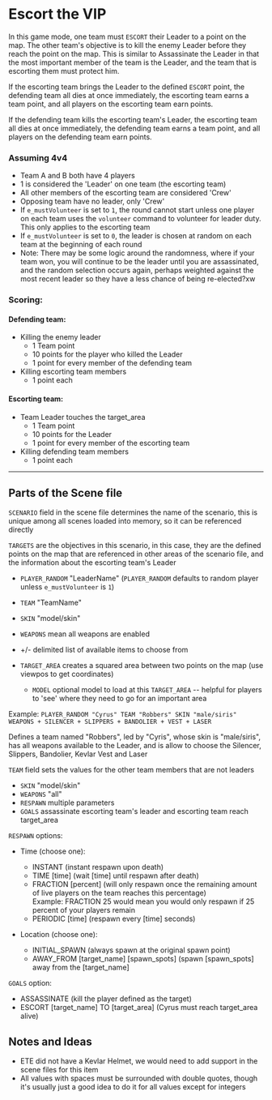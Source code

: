 # Escort the VIP

In this game mode, one team must `ESCORT` their Leader to a point on the map.  The other team's objective is to kill the enemy Leader before they reach the point on the map.  This is similar to Assassinate the Leader in that the most important member of the team is the Leader, and the team that is escorting them must protect him.

If the escorting team brings the Leader to the defined `ESCORT` point, the defending team all dies at once immediately, the escorting team earns a team point, and all players on the escorting team earn points.

If the defending team kills the escorting team's Leader, the escorting team all dies at once immediately, the defending team earns a team point, and all players on the defending team earn points.

### Assuming 4v4

* Team A and B both have 4 players
* 1 is considered the 'Leader' on one team (the escorting team)
* All other members of the escorting team are considered 'Crew'
* Opposing team have no leader, only 'Crew'
* If `e_mustVolunteer` is set to `1`, the round cannot start unless one player on each team uses the `volunteer` command to volunteer for leader duty.  This only applies to the escorting team
* If `e_mustVolunteer` is set to `0`, the leader is chosen at random on each team at the beginning of each round
* Note: There may be some logic around the randomness, where if your team won, you will continue to be the leader until you are assassinated, and the random selection occurs again, perhaps weighted against the most recent leader so they have a less chance of being re-elected?xw

### Scoring:

#### Defending team:
* Killing the enemy leader
    * 1 Team point
    * 10 points for the player who killed the Leader
    * 1 point for every member of the defending team
* Killing escorting team members
    * 1 point each

#### Escorting team:
* Team Leader touches the target_area
    * 1 Team point
    * 10 points for the Leader
    * 1 point for every member of the escorting team
* Killing defending team members
    * 1 point each

---

## Parts of the Scene file

`SCENARIO` field in the scene file determines the name of the scenario, this is unique among all scenes loaded into memory, so it can be referenced directly

`TARGETS` are the objectives in this scenario, in this case, they are the defined points on the map that are referenced in other areas of the scenario file, and the information about the escorting team's Leader
* `PLAYER_RANDOM` "LeaderName" (`PLAYER_RANDOM` defaults to random player unless `e_mustVolunteer` is `1`)
* `TEAM` "TeamName" 
* `SKIN` "model/skin" 
* `WEAPONS` mean all weapons are enabled 
* +/- delimited list of available items to choose from

* `TARGET_AREA` creates a squared area between two points on the map (use viewpos to get coordinates)
    * `MODEL` optional model to load at this `TARGET_AREA` -- helpful for players to 'see' where they need to go for an important area


Example: `PLAYER_RANDOM "Cyrus" TEAM "Robbers" SKIN "male/siris" WEAPONS + SILENCER + SLIPPERS + BANDOLIER + VEST + LASER`


Defines a team named "Robbers", led by "Cyris", whose skin is "male/siris", has all weapons available to the Leader, and is allow to choose the Silencer, Slippers, Bandolier, Kevlar Vest and Laser

`TEAM` field sets the values for the other team members that are not leaders
* `SKIN` "model/skin"
* `WEAPONS` "all"
* `RESPAWN` multiple parameters
* `GOALS` assassinate escorting team's leader and escorting team reach target_area

`RESPAWN` options:

* Time (choose one):
    * INSTANT (instant respawn upon death)
    * TIME [time] (wait [time] until respawn after death)
    * FRACTION [percent] (will only respawn once the remaining amount of live players on the team reaches this percentage)  
Example: FRACTION 25 would mean you would only respawn if 25 percent of your players remain
    * PERIODIC [time] (respawn every [time] seconds)

* Location (choose one):
    * INITIAL_SPAWN (always spawn at the original spawn point)
    * AWAY_FROM [target_name] [spawn_spots] (spawn [spawn_spots] away from the [target_name]

`GOALS` option:
* ASSASSINATE (kill the player defined as the target)
* ESCORT [target_name] TO [target_area] (Cyrus must reach target_area alive)

## Notes and Ideas

* ETE did not have a Kevlar Helmet, we would need to add support in the scene files for this item
* All values with spaces must be surrounded with double quotes, though it's usually just a good idea to do it for all values except for integers
